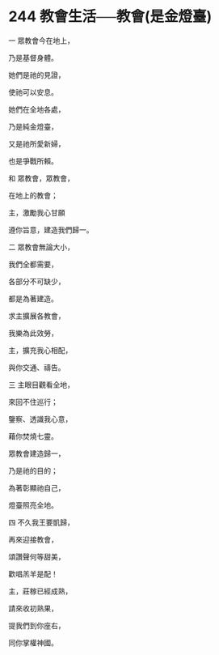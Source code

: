 # 244 教會生活──教會(是金燈臺)

一 眾教會今在地上，

乃是基督身體。

她們是祂的見證，

使祂可以安息。

她們在全地各處，

乃是純金燈臺，

又是祂所愛新婦，

也是爭戰所賴。

和 眾教會，眾教會，

在地上的教會；

主，激勵我心甘願

遵你旨意，建造我們歸一。

二 眾教會無論大小，

我們全都需要，

各部分不可缺少，

都是為著建造。

求主擴展各教會，

我樂為此效勞，

主，擴充我心相配，

與你交通、禱告。

三 主眼目觀看全地，

來回不住巡行；

鑒察、透識我心意，

藉你焚燒七靈。

眾教會建造歸一，

乃是祂的目的；

為著彰顯祂自己，

燈臺照亮全地。

四 不久我王要凱歸，

再來迎接教會，

頌讚聲何等甜美，

歡唱羔羊是配！

主，莊稼已經成熟，

請來收初熟果，

提我們到你座右，

同你掌權神國。

